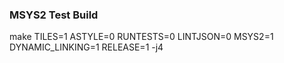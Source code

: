 ### MSYS2 Test Build
make TILES=1 ASTYLE=0 RUNTESTS=0 LINTJSON=0 MSYS2=1 DYNAMIC_LINKING=1 RELEASE=1 -j4
